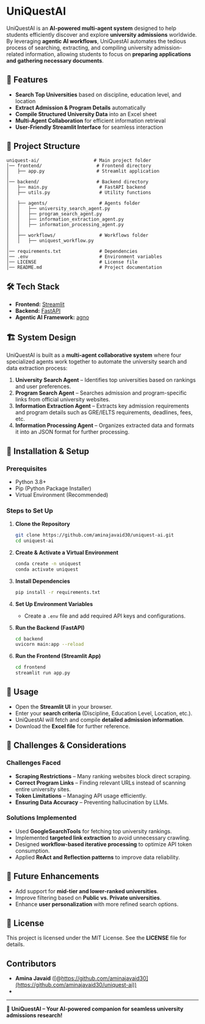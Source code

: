 # UniQuestAI

UniQuestAI is an **AI-powered multi-agent system** designed to help students efficiently discover and explore **university admissions** worldwide. By leveraging **agentic AI workflows**, UniQuestAI automates the tedious process of searching, extracting, and compiling university admission-related information, allowing students to focus on **preparing applications and gathering necessary documents**.

## 🚀 Features
- **Search Top Universities** based on discipline, education level, and location
- **Extract Admission & Program Details** automatically
- **Compile Structured University Data** into an Excel sheet
- **Multi-Agent Collaboration** for efficient information retrieval
- **User-Friendly Streamlit Interface** for seamless interaction

## 📂 Project Structure
```
uniquest-ai/                    # Main project folder
│── frontend/                    # Frontend directory
│   ├── app.py                   # Streamlit application
│
│── backend/                     # Backend directory
│   ├── main.py                   # FastAPI backend
│   ├── utils.py                  # Utility functions
│
│   ├── agents/                   # Agents folder
│   │   ├── university_search_agent.py
│   │   ├── program_search_agent.py
│   │   ├── information_extraction_agent.py
│   │   ├── information_processing_agent.py
│   │
│   ├── workflows/                # Workflows folder
│   │   ├── uniquest_workflow.py
│
│── requirements.txt              # Dependencies
│── .env                          # Environment variables
│── LICENSE                       # License file
│── README.md                     # Project documentation
```

## 🛠️ Tech Stack
- **Frontend:** [Streamlit](https://streamlit.io/)  
- **Backend:** [FastAPI](https://fastapi.tiangolo.com/)  
- **Agentic AI Framework:** [agno](https://docs.agno.com/introduction)  

## 🏗️ System Design
UniQuestAI is built as a **multi-agent collaborative system** where four specialized agents work together to automate the university search and data extraction process:
1. **University Search Agent** – Identifies top universities based on rankings and user preferences.
2. **Program Search Agent** – Searches admission and program-specific links from official university websites.
3. **Information Extraction Agent** – Extracts key admission requirements and program details such as GRE/IELTS requirements, deadlines, fees, etc.
4. **Information Processing Agent** – Organizes extracted data and formats it into an JSON format for further processing.

## 🔧 Installation & Setup
### Prerequisites
- Python 3.8+
- Pip (Python Package Installer)
- Virtual Environment (Recommended)

### Steps to Set Up
1. **Clone the Repository**
   ```sh
   git clone https://github.com/aminajavaid30/uniquest-ai.git
   cd uniquest-ai
   ```
2. **Create & Activate a Virtual Environment**
   ```sh
   conda create -n uniquest
   conda activate uniquest
   ```
3. **Install Dependencies**
   ```sh
   pip install -r requirements.txt
   ```
4. **Set Up Environment Variables**
   - Create a `.env` file and add required API keys and configurations.

5. **Run the Backend (FastAPI)**
   ```sh
   cd backend
   uvicorn main:app --reload
   ```
6. **Run the Frontend (Streamlit App)**
   ```sh
   cd frontend
   streamlit run app.py
   ```

## 📌 Usage
- Open the **Streamlit UI** in your browser.
- Enter your **search criteria** (Discipline, Education Level, Location, etc.).
- UniQuestAI will fetch and compile **detailed admission information**.
- Download the **Excel file** for further reference.

## 📢 Challenges & Considerations
### **Challenges Faced**
- **Scraping Restrictions** – Many ranking websites block direct scraping.
- **Correct Program Links** – Finding relevant URLs instead of scanning entire university sites.
- **Token Limitations** – Managing API usage efficiently.
- **Ensuring Data Accuracy** – Preventing hallucination by LLMs.

### **Solutions Implemented**
- Used **GoogleSearchTools** for fetching top university rankings.
- Implemented **targeted link extraction** to avoid unnecessary crawling.
- Designed **workflow-based iterative processing** to optimize API token consumption.
- Applied **ReAct and Reflection patterns** to improve data reliability.

## 🔮 Future Enhancements
- Add support for **mid-tier and lower-ranked universities**.
- Improve filtering based on **Public vs. Private universities**.
- Enhance **user personalization** with more refined search options.

## 📜 License
This project is licensed under the MIT License. See the **LICENSE** file for details.

## Contributors
- **Amina Javaid** ([@https://github.com/aminajavaid30](https://github.com/aminajavaid30/uniquest-ai))
- 
---
🎯 **UniQuestAI – Your AI-powered companion for seamless university admissions research!**

